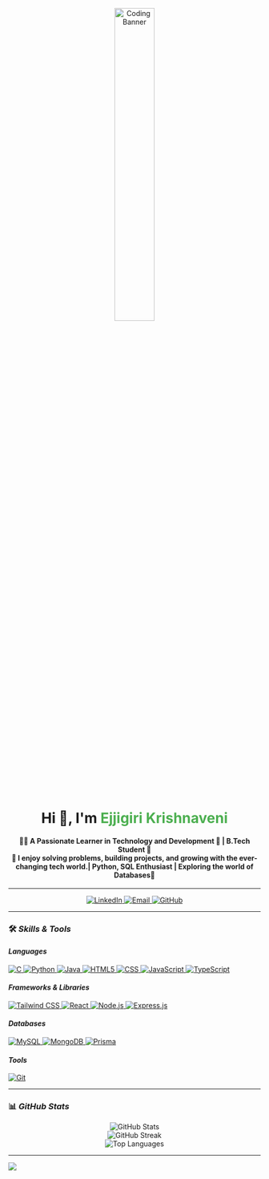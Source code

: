 <!-- Profile Header with Banner -->
<p align="center">
  <img
    src="https://i.pinimg.com/originals/e7/26/c7/e726c74ac081eed50feee1433d12c998.gif"
    alt="Coding Banner"
    width="40%"
  />
</p>

<h1 align="center">Hi 👋, I'm <span style="color: #4CAF50;">Ejjigiri Krishnaveni</span></h1>
<h4 align="center">
  👨‍💻 A Passionate Learner in Technology and Development 🚀 | B.Tech Student 🌟 <br />
  🚀 I enjoy solving problems, building projects, and growing with the ever-changing tech world.|
   Python, SQL Enthusiast | Exploring the world of Databases🚀
</h4>

---

<!-- Social Media Links -->
<p align="center">
  <a href="https://www.linkedin.com/in/ejjigiri-krishnaveni-645a662a5/" target="_blank">
    <img
      src="https://img.shields.io/badge/LinkedIn-0A66C2?style=for-the-badge&logo=linkedin&logoColor=white"
      alt="LinkedIn"
    />
  </a>
  <a href="mailto:krishnaveni5104@gmail.com" target="_blank">
    <img
      src="https://img.shields.io/badge/Email-D14836?style=for-the-badge&logo=gmail&logoColor=white"
      alt="Email"
    />
  </a>
  <a href="https://github.com/krishna-ammu05/" target="_blank">
    <img
      src="https://img.shields.io/badge/GitHub-171515?style=for-the-badge&logo=github&logoColor=white"
      alt="GitHub"
    />
  </a>
</p>

---

### 🛠 *Skills & Tools*

#### *Languages*

<p align="left">
  <a href="https://en.wikipedia.org/wiki/C_(programming_language)" title="C Programming">
    <img
      src="https://img.shields.io/badge/c-%2300599C.svg?style=for-the-badge&logo=c&logoColor=white"
      alt="C"
    />
  </a>
  <a href="https://www.python.org/doc/" title="Python">
    <img
      src="https://img.shields.io/badge/Python-3776AB?style=for-the-badge&logo=python&logoColor=white"
      alt="Python"
    />
  </a>
  </a>
  <a href="https://www.java.com/" title="Java Programming">
    <img
      src="https://img.shields.io/badge/java-%23ED8B00.svg?style=for-the-badge&logo=openjdk&logoColor=white"
      alt="Java"
    />
  </a>
  <a href="https://developer.mozilla.org/en-US/docs/Web/HTML" title="HTML5">
    <img
      src="https://img.shields.io/badge/HTML5-E34F26?style=for-the-badge&logo=html5&logoColor=white"
      alt="HTML5"
    />
  </a>
  <a href="https://developer.mozilla.org/en-US/docs/Web/CSS" title="CSS3">
    <img
      src="https://img.shields.io/badge/css3-%231572B6.svg?style=for-the-badge&logo=css3&logoColor=white"
      alt="CSS"
    />
  </a>
  <a href="https://developer.mozilla.org/en-US/docs/Web/JavaScript" title="JavaScript">
    <img
      src="https://img.shields.io/badge/JavaScript-F7DF1E?style=for-the-badge&logo=javascript&logoColor=black"
      alt="JavaScript"
    />
  </a>
  <a href="https://www.typescriptlang.org/" title="TypeScript">
    <img
      src="https://img.shields.io/badge/typescript-%23007ACC.svg?style=for-the-badge&logo=typescript&logoColor=white"
      alt="TypeScript"
    />
  </a>
</p>

#### *Frameworks & Libraries*

<p align="left">
<!--   <a href="https://getbootstrap.com/" title="Bootstrap">
    <img
      src="https://img.shields.io/badge/bootstrap-%238511FA.svg?style=for-the-badge&logo=bootstrap&logoColor=white"
      alt="Bootstrap"
    />
  </a> -->
  <a href="https://tailwindcss.com/" title="Tailwind CSS">
    <img
      src="https://img.shields.io/badge/tailwindcss-%2338B2AC.svg?style=for-the-badge&logo=tailwind-css&logoColor=white"
      alt="Tailwind CSS"
    />
  </a>
  <a href="https://react.dev/" title="React">
    <img
      src="https://img.shields.io/badge/React-61DAFB?style=for-the-badge&logo=react&logoColor=black"
      alt="React"
    />
  </a>
  <a href="https://nodejs.org/" title="Node.js">
    <img
      src="https://img.shields.io/badge/Node.js-339933?style=for-the-badge&logo=nodedotjs&logoColor=white"
      alt="Node.js"
    />
  </a>
  <a href="https://expressjs.com/" title="Express.js">
    <img
      src="https://img.shields.io/badge/express.js-%23404d59.svg?style=for-the-badge&logo=express&logoColor=%2361DAFB"
      alt="Express.js"
    />
  </a>
</p>

#### *Databases*

<p align="left">
  <a href="https://www.mysql.com/" title="MySQL">
    <img
      src="https://img.shields.io/badge/mysql-4479A1.svg?style=for-the-badge&logo=mysql&logoColor=white"
      alt="MySQL"
    />
  </a>
  <a href="https://www.mongodb.com/" title="MongoDB">
    <img
      src="https://img.shields.io/badge/MongoDB-%234ea94b.svg?style=for-the-badge&logo=mongodb&logoColor=white"
      alt="MongoDB"
    />
  </a>
  <a href="https://www.prisma.com/" title="Prisma">
    <img
      src="https://img.shields.io/badge/Prisma-%234ea94b.svg?style=for-the-badge&logo=mongodb&logoColor=white"
      alt="Prisma"
    />
  </a>
</p>

#### *Tools*

<p align="left">
  <a href="https://git-scm.com/" title="Git">
    <img
      src="https://img.shields.io/badge/Git-F05032?style=for-the-badge&logo=git&logoColor=white"
      alt="Git"
    />
  </a>
</p>

---

### 📊 *GitHub Stats*
<p align="center">
  <img src="https://github-readme-stats.vercel.app/api?username=krishna-ammu05&theme=dark&hide_border=false&include_all_commits=false&count_private=false" alt="GitHub Stats" /> <br />
 <!-- 
  <img src="https://github-readme-streak-stats.herokuapp.com/?user=krishna-ammu05&theme=dark&hide_border=false" alt="GitHub Streak" /><br />
  -->
  <img src="https://streak-stats.demolab.com/?user=krishna-ammu05" alt="GitHub Streak" /><br />
  <img src="https://github-readme-stats.vercel.app/api/top-langs/?username=krishna-ammu05&theme=dark&hide_border=false&include_all_commits=false&count_private=false&layout=compact" alt="Top Languages" />
</p>

---

[![](https://visitcount.itsvg.in/api?id=krishna-ammu05&icon=0&color=0)](https://visitcount.itsvg.in)

